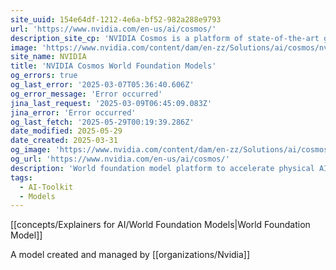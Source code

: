 ```yaml
---
site_uuid: 154e64df-1212-4e6a-bf52-982a288e9793
url: 'https://www.nvidia.com/en-us/ai/cosmos/'
description_site_cp: 'NVIDIA Cosmos is a platform of state-of-the-art generative world foundation models (WFM), advanced tokenizers, guardrails, and an accelerated data processing and curation pipeline built to accelerate the development of physical AI systems such as autonomous vehicles (AVs) and robots.'
image: 'https://www.nvidia.com/content/dam/en-zz/Solutions/ai/cosmos/nvidia-cosmos-og.jpg'
site_name: NVIDIA
title: 'NVIDIA Cosmos World Foundation Models'
og_errors: true
og_last_error: '2025-03-07T05:36:40.606Z'
og_error_message: 'Error occurred'
jina_last_request: '2025-03-09T06:45:09.083Z'
jina_error: 'Error occurred'
og_last_fetch: '2025-05-29T00:19:39.286Z'
date_modified: 2025-05-29
date_created: 2025-03-31
og_image: 'https://www.nvidia.com/content/dam/en-zz/Solutions/ai/cosmos/nvidia-cosmos-og.jpg'
og_url: 'https://www.nvidia.com/en-us/ai/cosmos/'
description: 'World foundation model platform to accelerate physical AI development.'
tags:
  - AI-Toolkit
  - Models
---
```


[[concepts/Explainers for AI/World Foundation Models|World Foundation Model]]

A model created and managed by [[organizations/Nvidia]]

